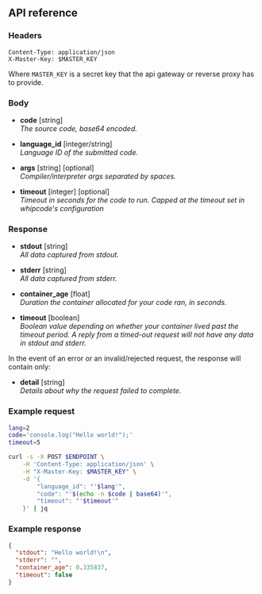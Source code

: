 ## API reference

### Headers
```
Content-Type: application/json
X-Master-Key: $MASTER_KEY
```

Where `MASTER_KEY` is a secret key that the api gateway or reverse proxy has to provide.

### Body
- **code** [string]\
  *The source code, base64 encoded.*

- **language_id** [integer/string]\
  *Language ID of the submitted code.*

- **args** [string] [optional]\
  *Compiler/interpreter args separated by spaces.*

- **timeout** [integer] [optional]\
  *Timeout in seconds for the code to run. Capped at the timeout set in whipcode's configuration*

### Response
- **stdout** [string]\
  *All data captured from stdout.*

- **stderr** [string]\
  *All data captured from stderr.*

- **container_age** [float]\
  *Duration the container allocated for your code ran, in seconds.*

- **timeout** [boolean]\
  *Boolean value depending on whether your container lived past the timeout period. A reply from a timed-out request will not have any data in stdout and stderr.*

In the event of an error or an invalid/rejected request, the response will contain only:

- **detail** [string]\
  *Details about why the request failed to complete.*


### Example request
```bash
lang=2
code='console.log("Hello world!");'
timeout=5

curl -s -X POST $ENDPOINT \
    -H 'Content-Type: application/json' \
    -H "X-Master-Key: $MASTER_KEY" \
    -d '{
        "language_id": "'$lang'",
        "code": "'$(echo -n $code | base64)'",
        "timeout": "'$timeout'"
    }' | jq
```


### Example response
```json
{
  "stdout": "Hello world!\n",
  "stderr": "",
  "container_age": 0.335837,
  "timeout": false
}
```
